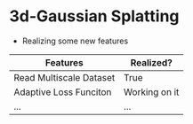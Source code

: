 # 3d-Gaussian Splatting

+ Realizing some new features

| Features | Realized? |
| --- | --- |
| Read Multiscale Dataset | True |
| Adaptive Loss Funciton | Working on it |
| ... | ... |

